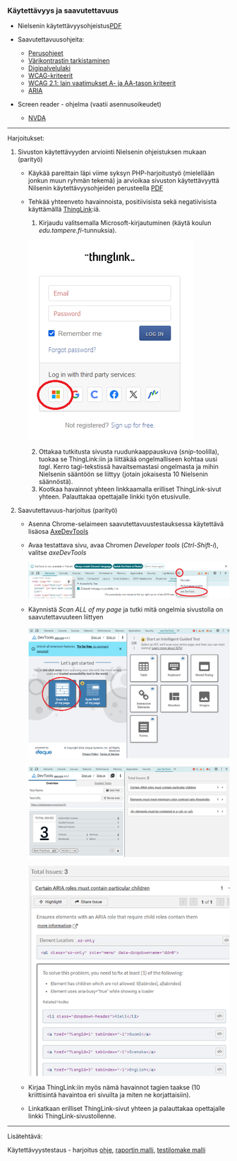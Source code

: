 ### Käytettävyys ja saavutettavuus

- Nielsenin käytettävyysohjeistus[PDF](https://otredu.github.io/docs/nielsen.pdf)

- Saavutettavuusohjeita:

    -  [Perusohjeet](https://saavutettavuusopas.fi/saavutettavuus-ja-kaytettavyys/)
    -  [Värikontrastin tarkistaminen](https://saavutettavuusopas.fi/tarkista-varikontrasti-helposti/)
    -  [Digipalvelulaki](https://www.saavutettavuusvaatimukset.fi/digipalvelulain-vaatimukset/)
    -  [WCAG-kriteerit](https://www.saavutettavuusvaatimukset.fi/digipalvelulain-vaatimukset/tietoa-wcag-kriteereista/)
    - [WCAG 2.1: lain vaatimukset A- ja AA-tason kriteerit](https://www.saavutettavuusvaatimukset.fi/digipalvelulain-vaatimukset/wcag-2-1/)
    - [ARIA](https://developer.mozilla.org/en-US/docs/Web/Accessibility/ARIA)

- Screen reader - ohjelma (vaatii asennusoikeudet)
    - [NVDA](https://www.nvaccess.org/download/)

---
Harjoitukset:

1. Sivuston käytettävyyden arviointi Nielsenin ohjeistuksen mukaan (parityö)

    - Käykää pareittain läpi viime syksyn PHP-harjoitustyö (mielellään jonkun muun ryhmän tekemä) ja arvioikaa sivuston käytettävyyttä Nilsenin käytettävyysohjeiden perusteella [PDF](https://otredu.github.io/docs/nielsen.pdf)

    - Tehkää yhteenveto havainnoista, positiivisista sekä negatiivisista käyttämällä [ThingLink](https://www.thinglink.com/):iä.
        1. Kirjaudu valitsemalla Microsoft-kirjautuminen (käytä koulun *edu.tampere.fi*-tunnuksia). 

        ![mskirjautuminen](./img/thinglink.png)

        2. Ottakaa tutkitusta sivusta ruudunkaappauskuva (*snip*-toolilla), tuokaa se ThingLink:iin ja liittäkää ongelmalliseen kohtaa uusi *tagi*. Kerro tagi-tekstissä havaitsemastasi ongelmasta ja mihin Nielsenin sääntöön se liittyy (jotain jokaisesta 10 Nielsenin säännöstä).
        3. Kootkaa havainnot yhteen linkkaamalla erilliset ThingLink-sivut yhteen. Palauttakaa opettajalle linkki työn etusivulle.

2. Saavutettavuus-harjoitus (parityö)

    - Asenna Chrome-selaimeen saavutettavuustestauksessa käytettävä lisäosa [AxeDevTools](https://chromewebstore.google.com/detail/axe-devtools-web-accessib/lhdoppojpmngadmnindnejefpokejbdd)

    - Avaa testattava sivu, avaa Chromen *Developer tools* (*Ctrl-Shift-i*), valitse *axeDevTools*

        ![axedevtoolls](./img/axedevtools.png)

    - Käynnistä *Scan ALL of my page* ja tutki mitä ongelmia sivustolla on saavutettavuuteen liittyen

        ![axedevtools/scanall](./img/axedevtools2.png)

        ![axedevtools/totalissues](./img/axedevtools3.png)

        ![axedevtools/details](./img/axedevtools4.png)

    - Kirjaa ThingLink:iin myös nämä havainnot tagien taakse (10 kriittisintä havaintoa eri sivuilta ja miten ne korjattaisiin). 

    - Linkatkaan erilliset ThingLink-sivut yhteen ja palauttakaa opettajalle linkki ThingLink-sivustollenne.

--- 
Lisätehtävä:

Käytettävyystestaus - harjoitus [ohje](https://otredu.github.io/docs/kaytettavyystestaus_ohje.pdf), [raportin malli](https://otredu.github.io/docs/kaytettavyystestaus_raportti_esim.pdf), [testilomake malli](https://forms.office.com/Pages/ResponsePage.aspx?id=M9Bc85cb2EyN5Fb9SCc54WsSyi1-z3pJnm3SqkRCtihUMFlLRk5XNEYzN0NNVDgxOE1SWFZXQU1YNi4u)